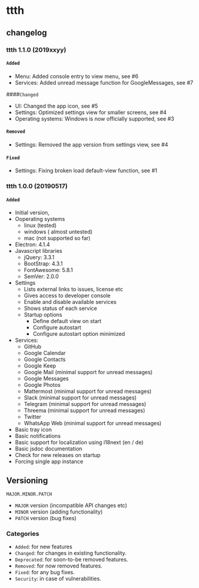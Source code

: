 # ttth
## changelog

### ttth 1.1.0 (2019xxyy)
####  ```Added```
* Menu: Added console entry to view menu, see #6
* Services: Added unread message function for GoogleMessages, see #7

####```Changed```
* UI: Changed the app icon, see #5
* Settings: Optimized settings view for smaller screens, see #4
* Operating systems: Windows is now officially supported, see #3

#### ```Removed```
* Settings: Removed the app version from settings view, see #4

#### ```Fixed```
* Settings: Fixing broken load default-view function, see #1



### ttth 1.0.0 (20190517)
####  ```Added```
* Initial version,
* Ooperating systems
  * linux (tested)
  * windows ( almost untested)
  * mac (not supported so far)
* Electron: 4.1.4
* Javascript libraries
  * jQuery: 3.3.1
  * BootStrap: 4.3.1
  * FontAwesome: 5.8.1
  * SemVer: 2.0.0
* Settings
  * Lists external links to issues, license etc
  * Gives access to developer console
  * Enable and disable available services
  * Shows status of each service
  * Startup options
    * Define default view on start
    * Configure autostart
    * Configure autostart option minimized
* Services:
  * GitHub
  * Google Calendar
  * Google Contacts
  * Google Keep
  * Google Mail (minimal support for unread messages)
  * Google Messages
  * Google Photos
  * Mattermost (minimal support for unread messages)
  * Slack (minimal support for unread messages)
  * Telegram (minimal support for unread messages)
  * Threema (minimal support for unread messages)
  * Twitter
  * WhatsApp Web (minimal support for unread messages)
* Basic tray icon
* Basic notifications
* Basic support for localization using i18next (en / de)
* Basic jsdoc documentation
* Check for new releases on startup
* Forcing single app instance




## Versioning

  ```
  MAJOR.MINOR.PATCH
  ```

* ```MAJOR``` version (incompatible API changes etc)
* ```MINOR``` version (adding functionality)
* ```PATCH``` version (bug fixes)


### Categories
* ```Added```: for new features
* ```Changed```: for changes in existing functionality.
* ```Deprecated```: for soon-to-be removed features.
* ```Removed```: for now removed features.
* ```Fixed```: for any bug fixes.
* ```Security```: in case of vulnerabilities.

